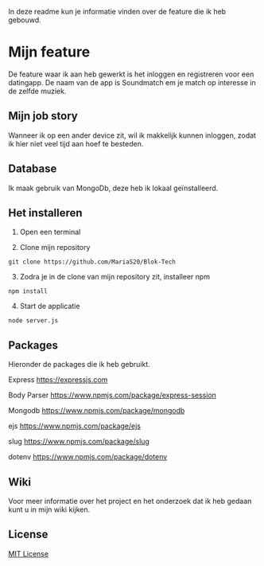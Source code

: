 In deze readme kun je informatie vinden over de feature die ik heb gebouwd.

# Mijn feature
De feature waar ik aan heb gewerkt is het inloggen en registreren voor een datingapp. De naam van de app is Soundmatch em je match op interesse in de zelfde muziek.  

## Mijn job story
Wanneer ik op een ander device zit, wil ik makkelijk kunnen inloggen, zodat ik hier niet veel tijd aan hoef te besteden.

## Database
Ik maak gebruik van MongoDb, deze heb ik lokaal geïnstalleerd. 

## Het installeren 

1. Open een terminal

2. Clone mijn repository 
```
git clone https://github.com/MariaS20/Blok-Tech 
```

3. Zodra je in de clone van mijn repository zit, installeer npm 
```
npm install
```

4. Start de applicatie
```
node server.js
```

## Packages
Hieronder de packages die ik heb gebruikt.

Express     https://expressjs.com

Body Parser https://www.npmjs.com/package/express-session

Mongodb     https://www.npmjs.com/package/mongodb

ejs         https://www.npmjs.com/package/ejs

slug        https://www.npmjs.com/package/slug

dotenv      https://www.npmjs.com/package/dotenv

## Wiki
Voor meer informatie over het project en het onderzoek dat ik heb gedaan kunt u in mijn wiki kijken. 


## License

[MIT License](https://github.com/MariaS20/Blok-Tech/blob/master/LICENSE.md)
